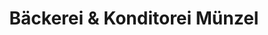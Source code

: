 ---
title: "Bäckerei & Konditorei Münzel"
url: /immenstadt-im-allgaeu/baeckerei-und-konditorei-muenzel/
shop: Bäckerei
---